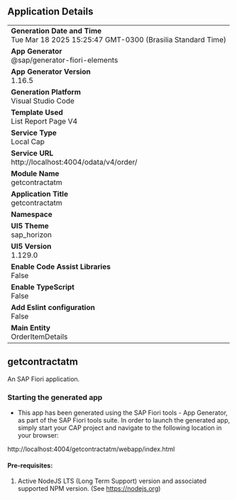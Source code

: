 ## Application Details
|               |
| ------------- |
|**Generation Date and Time**<br>Tue Mar 18 2025 15:25:47 GMT-0300 (Brasilia Standard Time)|
|**App Generator**<br>@sap/generator-fiori-elements|
|**App Generator Version**<br>1.16.5|
|**Generation Platform**<br>Visual Studio Code|
|**Template Used**<br>List Report Page V4|
|**Service Type**<br>Local Cap|
|**Service URL**<br>http://localhost:4004/odata/v4/order/|
|**Module Name**<br>getcontractatm|
|**Application Title**<br>getcontractatm|
|**Namespace**<br>|
|**UI5 Theme**<br>sap_horizon|
|**UI5 Version**<br>1.129.0|
|**Enable Code Assist Libraries**<br>False|
|**Enable TypeScript**<br>False|
|**Add Eslint configuration**<br>False|
|**Main Entity**<br>OrderItemDetails|

## getcontractatm

An SAP Fiori application.

### Starting the generated app

-   This app has been generated using the SAP Fiori tools - App Generator, as part of the SAP Fiori tools suite.  In order to launch the generated app, simply start your CAP project and navigate to the following location in your browser:

http://localhost:4004/getcontractatm/webapp/index.html

#### Pre-requisites:

1. Active NodeJS LTS (Long Term Support) version and associated supported NPM version.  (See https://nodejs.org)


